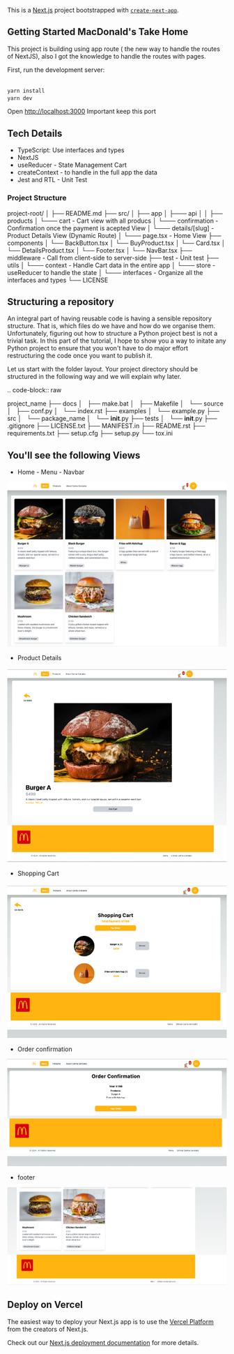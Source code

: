 This is a [Next.js](https://nextjs.org/) project bootstrapped with [`create-next-app`](https://github.com/vercel/next.js/tree/canary/packages/create-next-app).

## Getting Started MacDonald's Take Home

This project is building using app route ( the new way to handle the routes of NextJS), also I got the knowledge to handle the routes with pages.

First, run the development server:
```bash

yarn install
yarn dev

```

Open [http://localhost:3000](http://localhost:3000) Important keep this port 

## Tech Details
- TypeScript: Use interfaces and types
- NextJS
- useReducer - State Management Cart
- createContext - to handle in the full app the data
- Jest and RTL - Unit Test


### Project Structure


project-root/
│
├── README.md
├── src/
│ ├── app
│ ├─── api
│ │ ├── products
│ └─── cart - Cart view with all producs
│ └─── confirmation - Confirmation once the payment is acepted View
│ └─── details/[slug]  - Product Details View (Dynamic Route)
│ └─── page.tsx  - Home View
├── components
│ └── BackButton.tsx
│ └── BuyProduct.tsx 
│ └── Card.tsx
│ └── DetailsProduct.tsx
│ └── Footer.tsx
│ └── NavBar.tsx
├── middleware  - Call from client-side to server-side
├── test - Unit test
├── utils
│ └─── context - Handle Cart data in the entire app
│ └─── store  - useReducer to handle the state
│ └─── interfaces  - Organize all the interfaces and types
└── LICENSE


Structuring a repository
------------------------
An integral part of having reusable code is having a sensible repository
structure. That is, which files do we have and how do we organise them.
Unfortunately, figuring out how to structure a Python project best is not
a trivial task. In this part of the tutorial, I hope to show you a way
to initate any Python project to ensure that you won't have to do major
effort restructuring the code once you want to publish it.  

Let us start with the folder layout. Your project directory should
be structured in the following way and we will explain why later.

.. code-block:: raw
   
   project_name
   ├── docs
   │   ├── make.bat
   │   ├── Makefile
   │   └── source
   │       ├── conf.py
   │       └── index.rst
   ├── examples
   │   └── example.py
   ├── src
   │   └── package_name
   │       └── __init__.py
   ├── tests
   │   └── __init__.py
   ├── .gitignore
   ├── LICENSE.txt
   ├── MANIFEST.in
   ├── README.rst
   ├── requirements.txt
   ├── setup.cfg
   ├── setup.py
   └── tox.ini


## You'll see the following Views

- Home - Menu - Navbar

![Alt text](https://github.com/ecarinagr5/project_mac_orders/blob/main/images/home.png)

-  Product Details 

![Alt text](https://github.com/ecarinagr5/project_mac_orders/blob/main/images/details.png)

-  Shopping Cart

![Alt text](https://github.com/ecarinagr5/project_mac_orders/blob/main/images/shopingcart.png)

- Order confirmation

![Alt text](https://github.com/ecarinagr5/project_mac_orders/blob/main/images/orderconfirmation.png)
- footer

![Alt text](https://github.com/ecarinagr5/project_mac_orders/blob/main/images/footer.png)

## Deploy on Vercel

The easiest way to deploy your Next.js app is to use the [Vercel Platform](https://vercel.com/new?utm_medium=default-template&filter=next.js&utm_source=create-next-app&utm_campaign=create-next-app-readme) from the creators of Next.js.

Check out our [Next.js deployment documentation](https://nextjs.org/docs/deployment) for more details.
